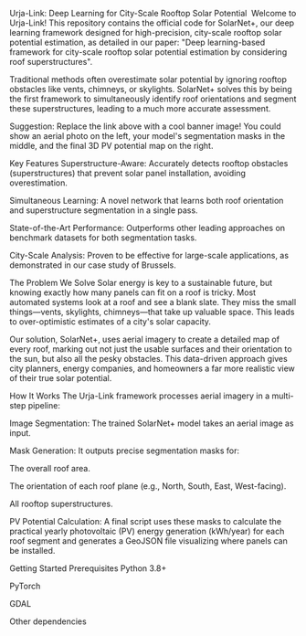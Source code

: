 Urja-Link: Deep Learning for City-Scale Rooftop Solar Potential ️
Welcome to Urja-Link! This repository contains the official code for SolarNet+, our deep learning framework designed for high-precision, city-scale rooftop solar potential estimation, as detailed in our paper: "Deep learning-based framework for city-scale rooftop solar potential estimation by considering roof superstructures".

Traditional methods often overestimate solar potential by ignoring rooftop obstacles like vents, chimneys, or skylights. SolarNet+ solves this by being the first framework to simultaneously identify roof orientations and segment these superstructures, leading to a much more accurate assessment.

Suggestion: Replace the link above with a cool banner image! You could show an aerial photo on the left, your model's segmentation masks in the middle, and the final 3D PV potential map on the right.

 Key Features
 Superstructure-Aware: Accurately detects rooftop obstacles (superstructures) that prevent solar panel installation, avoiding overestimation.

 Simultaneous Learning: A novel network that learns both roof orientation and superstructure segmentation in a single pass.

State-of-the-Art Performance: Outperforms other leading approaches on benchmark datasets for both segmentation tasks.

City-Scale Analysis: Proven to be effective for large-scale applications, as demonstrated in our case study of Brussels.

 The Problem We Solve
Solar energy is key to a sustainable future, but knowing exactly how many panels can fit on a roof is tricky. Most automated systems look at a roof and see a blank slate. They miss the small things—vents, skylights, chimneys—that take up valuable space. This leads to over-optimistic estimates of a city's solar capacity.

Our solution, SolarNet+, uses aerial imagery to create a detailed map of every roof, marking out not just the usable surfaces and their orientation to the sun, but also all the pesky obstacles. This data-driven approach gives city planners, energy companies, and homeowners a far more realistic view of their true solar potential.

 How It Works
The Urja-Link framework processes aerial imagery in a multi-step pipeline:

Image Segmentation: The trained SolarNet+ model takes an aerial image as input.

Mask Generation: It outputs precise segmentation masks for:

The overall roof area.

The orientation of each roof plane (e.g., North, South, East, West-facing).

All rooftop superstructures.

PV Potential Calculation: A final script uses these masks to calculate the practical yearly photovoltaic (PV) energy generation (kWh/year) for each roof segment and generates a GeoJSON file visualizing where panels can be installed.

 Getting Started
Prerequisites
Python 3.8+

PyTorch

GDAL

Other dependencies
